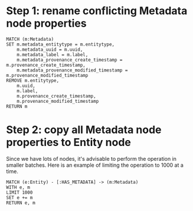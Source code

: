# Step 1: rename conflicting Metadata node properties

````
MATCH (m:Metadata)
SET m.metadata_entitytype = m.entitytype, 
    m.metadata_uuid = m.uuid, 
    m.metadata_label = m.label,
    m.metadata_provenance_create_timestamp = m.provenance_create_timestamp,
    m.metadata_provenance_modified_timestamp = m.provenance_modified_timestamp
REMOVE m.entitytype, 
    m.uuid, 
    m.label, 
    m.provenance_create_timestamp, 
    m.provenance_modified_timestamp
RETURN m
````

# Step 2: copy all Metadata node properties to Entity node

Since we have lots of nodes, it's advisable to perform the operation in smaller batches. Here is an example of limiting the operation to 1000 at a time.

````
MATCH (e:Entity) - [:HAS_METADATA] -> (m:Metadata)
WITH e, m
LIMIT 1000
SET e += m
RETURN e, m
````
